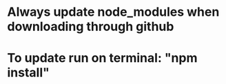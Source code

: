 # Always update node_modules when downloading through github
# To update run on terminal: "npm install"
 

